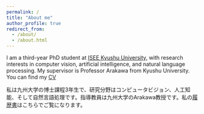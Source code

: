 ```yaml
---
permalink: /
title: "About me"
author_profile: true
redirect_from: 
  - /about/
  - /about.html
---
```

I am a third-year PhD student at [ISEE Kyushu University](https://www.isee.kyushu-u.ac.jp/), with research interests in computer vision, artificial intelligence, and natural language processing. My supervisor is Professor Arakawa from Kyushu University. You can find my [CV](assets/OpenES.pdf)

私は九州大学の博士課程3年生で、研究分野はコンピュータビジョン、人工知能、そして自然言語処理です。指導教員は九州大学のArakawa教授です。私の[履歴書](assets/OpenES.pdf)はこちらでご覧になります。


